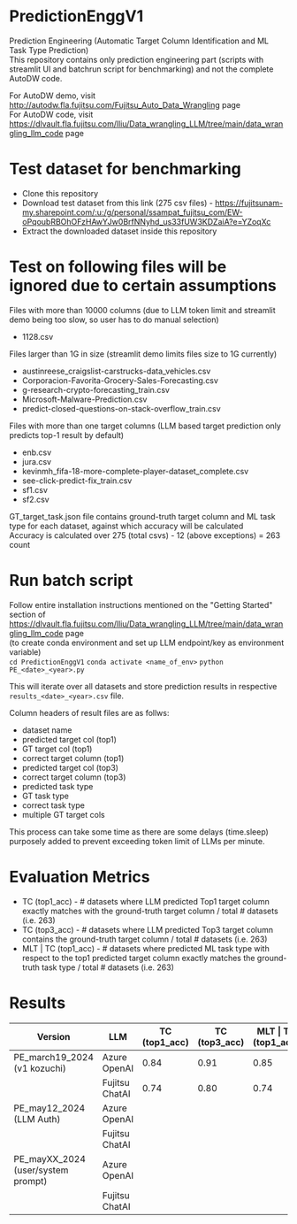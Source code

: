 # PredictionEnggV1
Prediction Engineering (Automatic Target Column Identification and ML Task Type Prediction)\
This repository contains only prediction engineering part (scripts with streamlit UI and batchrun script for benchmarking) and not the complete AutoDW code. 

For AutoDW demo, visit http://autodw.fla.fujitsu.com/Fujitsu_Auto_Data_Wrangling page\
For AutoDW code, visit https://dlvault.fla.fujitsu.com/lliu/Data_wrangling_LLM/tree/main/data_wrangling_llm_code page

# Test dataset for benchmarking
- Clone this repository
- Download test dataset from this link (275 csv files) - https://fujitsunam-my.sharepoint.com/:u:/g/personal/ssampat_fujitsu_com/EW-oPqoubRBOhOFzHAwYJw0BrfNNyhd_us33fUW3KDZaiA?e=YZoqXc
- Extract the downloaded dataset inside this repository

# Test on following files will be ignored due to certain assumptions

Files with more than 10000 columns (due to LLM token limit and streamlit demo being too slow, so user has to do manual selection)
- 1128.csv

Files larger than 1G in size (streamlit demo limits files size to 1G currently)
- austinreese_craigslist-carstrucks-data_vehicles.csv
- Corporacion-Favorita-Grocery-Sales-Forecasting.csv
- g-research-crypto-forecasting_train.csv
- Microsoft-Malware-Prediction.csv
- predict-closed-questions-on-stack-overflow_train.csv

Files with more than one target columns (LLM based target prediction only predicts top-1 result by default)
- enb.csv
- jura.csv
- kevinmh_fifa-18-more-complete-player-dataset_complete.csv
- see-click-predict-fix_train.csv
- sf1.csv
- sf2.csv

GT_target_task.json file contains ground-truth target column and ML task type for each dataset, against which accuracy will be calculated\
Accuracy is calculated over 275 (total csvs) - 12 (above exceptions) = 263 count

# Run batch script

Follow entire installation instructions mentioned on the "Getting Started" section of https://dlvault.fla.fujitsu.com/lliu/Data_wrangling_LLM/tree/main/data_wrangling_llm_code page\
(to create conda environment and set up LLM endpoint/key as environment variable)\
```cd PredictionEnggV1```
```conda activate <name_of_env>```
```python PE_<date>_<year>.py```

This will iterate over all datasets and store prediction results in respective ```results_<date>_<year>.csv``` file.

Column headers of result files are as follws:
- dataset name
- predicted target col (top1)
- GT target col (top1)
- correct target column (top1)
- predicted target col (top3)
- correct target column (top3)
- predicted task type
- GT task type
- correct task type
- multiple GT target cols

This process can take some time as there are some delays (time.sleep) purposely added to prevent exceeding token limit of LLMs per minute.

# Evaluation Metrics
- TC (top1_acc) - # datasets where LLM predicted Top1 target column exactly matches with the ground-truth target column / total # datasets (i.e. 263)
- TC (top3_acc) - # datasets where LLM predicted Top3 target column contains the ground-truth target column / total # datasets (i.e. 263)
- MLT \| TC (top1_acc) - # datasets where predicted ML task type with respect to the top1 predicted target column exactly matches the ground-truth task type / total # datasets (i.e. 263)

# Results

| Version                            | LLM            | TC (top1_acc) | TC (top3_acc) | MLT \| TC (top1_acc) |
|------------------------------------|----------------|---------------|---------------|----------------------|
| PE_march19_2024 (v1 kozuchi)       | Azure OpenAI   | 0.84          | 0.91          | 0.85                 |
|                                    | Fujitsu ChatAI | 0.74          | 0.80          | 0.74                 |
| PE_may12_2024 (LLM Auth)           | Azure OpenAI   |               |               |                      |
|                                    | Fujitsu ChatAI |               |               |                      |
| PE_mayXX_2024 (user/system prompt) | Azure OpenAI   |               |               |                      |
|                                    | Fujitsu ChatAI |               |               |                      |
